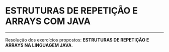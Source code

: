 # ESTRUTURAS DE REPETIÇÃO E ARRAYS COM JAVA
---
Resolução dos exercícios propostos: **ESTRUTURAS DE REPETIÇÃO E ARRAYS NA LINGUAGEM JAVA**.
